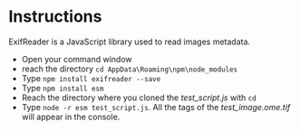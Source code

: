 # Instructions

ExifReader is a JavaScript library used to read images metadata. 
- Open your command window
- reach the directory `cd AppData\Roaming\npm\node_modules`
- Type `npm install exifreader --save`
- Type `npm install esm`
- Reach the directory where you cloned the *test_script.js* with `cd`
- Type `node -r esm test_script.js`. All the tags of the *test_image.ome.tif* will appear in the console. 

